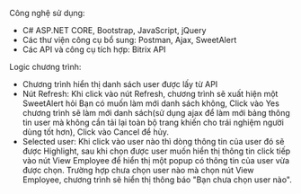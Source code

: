 Công nghệ sử dụng:
- C# ASP.NET CORE, Bootstrap, JavaScript, jQuery
- Các thư viện công cụ bổ sung: Postman, Ajax, SweetAlert
- Các API và công cụ tích hợp: Bitrix API

Logic chương trình:
- Chương trình hiển thị danh sách user được lấy từ API
- Nút Refresh: Khi click vào nút Refresh, chương trình sẽ xuất hiện một SweetAlert hỏi Bạn có muốn làm mới danh sách không, Click vào Yes chương trình sẽ làm mới danh sách(sử dụng ajax để làm mới bảng thông tin user mà không cần tải lại toàn bộ trang khiến cho trái nghiệm người dùng tốt hơn), Click vào Cancel để hủy.
- Selected user: Khi click vào user nào thì dòng thông tin của user đó sẽ được Highlight, sau khi chọn được user muốn hiển thị thông tin click tiếp vào nút View Employee để hiển thị một popup có thông tin của user vừa được chọn. Trường hợp chưa chọn user nào mà chọn nút View Employee, chương trình sẽ hiển thị thông báo "Bạn chưa chọn user nào".
